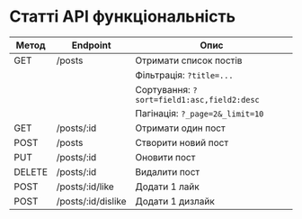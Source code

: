 # Статті API функціональність

| Метод  | Endpoint           | Опис                                       |
| ------ | ------------------ | ------------------------------------------ |
| GET    | /posts             | Отримати список постів                     |
|        |                    | Фільтрація: `?title=...`                   |
|        |                    | Сортування: `?sort=field1:asc,field2:desc` |
|        |                    | Пагінація: `?_page=2&_limit=10`            |
| GET    | /posts/:id         | Отримати один пост                         |
| POST   | /posts             | Створити новий пост                        |
| PUT    | /posts/:id         | Оновити пост                               |
| DELETE | /posts/:id         | Видалити пост                              |
| POST   | /posts/:id/like    | Додати 1 лайк                              |
| POST   | /posts/:id/dislike | Додати 1 дизлайк                           |
